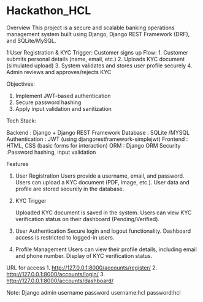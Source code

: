 # Hackathon_HCL


Overview
This project is a secure and scalable banking operations management system built using Django, Django REST Framework (DRF), and SQLite/MySQL.

1  User Registration & KYC
      Trigger: Customer signs up
      Flow:
      1. Customer submits personal details (name, email, etc.)
      2. Uploads KYC document (simulated upload)
      3. System validates and stores user profile securely
      4. Admin reviews and approves/rejects KYC



Objectives:
  1. Implement JWT-based authentication
  2. Secure password hashing
  3. Apply input validation and sanitization

Tech Stack:

Backend : 	Django + Django REST Framework
Database :	SQLite /MYSQL
Authentication	: JWT (using djangorestframework-simplejwt)
Frontend	: HTML, CSS (basic forms for interaction)
ORM	: Django ORM
Security :Password hashing, input validation

Features

1. User Registration
      Users provide a username, email, and password.
      Users can upload a KYC document (PDF, image, etc.).
      User data and profile are stored securely in the database.

2. KYC Trigger

      Uploaded KYC document is saved in the system.
      Users can view KYC verification status on their dashboard (Pending/Verified).
3. User Authentication
         Secure login and logout functionality.
         Dashboard access is restricted to logged-in users.

4. Profile Management
      Users can view their profile details, including email and phone number.
      Display of KYC verification status.


URL for access
      1. http://127.0.0.1:8000/accounts/register/
      2. http://127.0.0.1:8000/accounts/login/
      3.  http://127.0.0.1:8000/accounts/dashboard/

      
      


Note:
      Django admin username password
            username:hcl
            password:hcl
      
            
